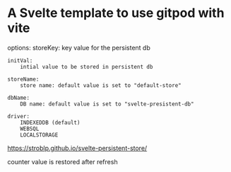 # A Svelte template to use gitpod with vite

options:
    storeKey:
        key value for the persistent db

    initVal:
        intial value to be stored in persistent db

    storeName: 
        store name: default value is set to "default-store"

    dbName: 
        DB name: default value is set to "svelte-presistent-db"

    driver:
        INDEXEDDB (default)
        WEBSQL
        LOCALSTORAGE

https://stroblp.github.io/svelte-persistent-store/

counter value is restored after refresh